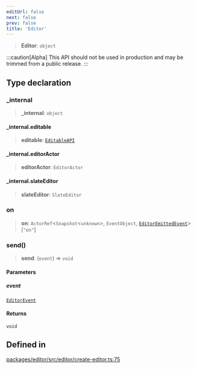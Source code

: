 ```yaml
---
editUrl: false
next: false
prev: false
title: 'Editor'
---
```


> **Editor**: `object`

:::caution[Alpha]
This API should not be used in production and may be trimmed from a public release.
:::

## Type declaration

### \_internal

> **\_internal**: `object`

#### \_internal.editable

> **editable**: [`EditableAPI`](/api/types/editor/interfaces/editableapi/)

#### \_internal.editorActor

> **editorActor**: `EditorActor`

#### \_internal.slateEditor

> **slateEditor**: `SlateEditor`

### on

> **on**: `ActorRef`\<`Snapshot`\<`unknown`\>, `EventObject`, [`EditorEmittedEvent`](/api/index/type-aliases/editoremittedevent/)\>\[`"on"`\]

### send()

> **send**: (`event`) => `void`

#### Parameters

##### event

[`EditorEvent`](/api/index/type-aliases/editorevent/)

#### Returns

`void`

## Defined in

[packages/editor/src/editor/create-editor.ts:75](https://github.com/portabletext/editor/blob/66b5022fc4919e0540c704fbecb8ab8f991c2439/packages/editor/src/editor/create-editor.ts#L75)
